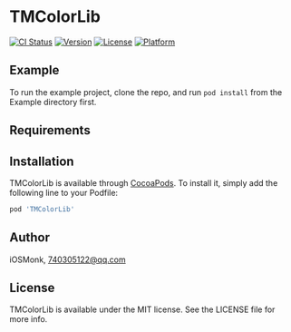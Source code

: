 # TMColorLib

[![CI Status](https://img.shields.io/travis/iOSMonk/TMColorLib.svg?style=flat)](https://travis-ci.org/iOSMonk/TMColorLib)
[![Version](https://img.shields.io/cocoapods/v/TMColorLib.svg?style=flat)](https://cocoapods.org/pods/TMColorLib)
[![License](https://img.shields.io/cocoapods/l/TMColorLib.svg?style=flat)](https://cocoapods.org/pods/TMColorLib)
[![Platform](https://img.shields.io/cocoapods/p/TMColorLib.svg?style=flat)](https://cocoapods.org/pods/TMColorLib)

## Example

To run the example project, clone the repo, and run `pod install` from the Example directory first.

## Requirements

## Installation

TMColorLib is available through [CocoaPods](https://cocoapods.org). To install
it, simply add the following line to your Podfile:

```ruby
pod 'TMColorLib'
```

## Author

iOSMonk, 740305122@qq.com

## License

TMColorLib is available under the MIT license. See the LICENSE file for more info.
